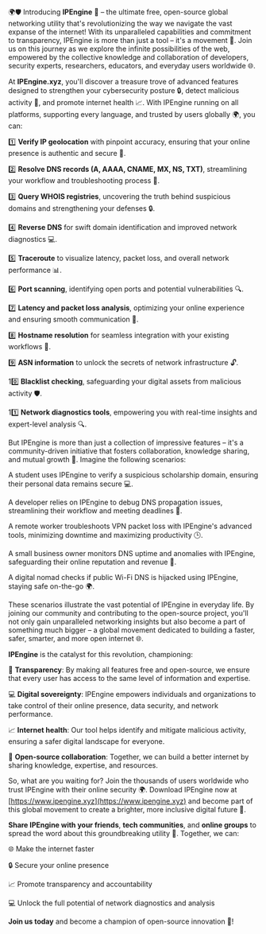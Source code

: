 🌍🛡️ Introducing **IPEngine** 🚀 – the ultimate free, open-source global networking utility that's revolutionizing the way we navigate the vast expanse of the internet! With its unparalleled capabilities and commitment to transparency, IPEngine is more than just a tool – it's a movement 🔑. Join us on this journey as we explore the infinite possibilities of the web, empowered by the collective knowledge and collaboration of developers, security experts, researchers, educators, and everyday users worldwide 🌐.

At **IPEngine.xyz**, you'll discover a treasure trove of advanced features designed to strengthen your cybersecurity posture 🔒, detect malicious activity 🚨, and promote internet health 📈. With IPEngine running on all platforms, supporting every language, and trusted by users globally 🌍, you can:

1️⃣ **Verify IP geolocation** with pinpoint accuracy, ensuring that your online presence is authentic and secure 🔑.

2️⃣ **Resolve DNS records (A, AAAA, CNAME, MX, NS, TXT)**, streamlining your workflow and troubleshooting process 🚀.

3️⃣ **Query WHOIS registries**, uncovering the truth behind suspicious domains and strengthening your defenses 🔒.

4️⃣ **Reverse DNS** for swift domain identification and improved network diagnostics 💻.

5️⃣ **Traceroute** to visualize latency, packet loss, and overall network performance 📊.

6️⃣ **Port scanning**, identifying open ports and potential vulnerabilities 🔍.

7️⃣ **Latency and packet loss analysis**, optimizing your online experience and ensuring smooth communication 💬.

8️⃣ **Hostname resolution** for seamless integration with your existing workflows 🚀.

9️⃣ **ASN information** to unlock the secrets of network infrastructure 🔓.

10️⃣ **Blacklist checking**, safeguarding your digital assets from malicious activity 🛡️.

11️⃣ **Network diagnostics tools**, empowering you with real-time insights and expert-level analysis 🔍.

But IPEngine is more than just a collection of impressive features – it's a community-driven initiative that fosters collaboration, knowledge sharing, and mutual growth 🌱. Imagine the following scenarios:

A student uses IPEngine to verify a suspicious scholarship domain, ensuring their personal data remains secure 💻.

A developer relies on IPEngine to debug DNS propagation issues, streamlining their workflow and meeting deadlines 🔩.

A remote worker troubleshoots VPN packet loss with IPEngine's advanced tools, minimizing downtime and maximizing productivity 🕒.

A small business owner monitors DNS uptime and anomalies with IPEngine, safeguarding their online reputation and revenue 💸.

A digital nomad checks if public Wi-Fi DNS is hijacked using IPEngine, staying safe on-the-go 🌍.

These scenarios illustrate the vast potential of IPEngine in everyday life. By joining our community and contributing to the open-source project, you'll not only gain unparalleled networking insights but also become a part of something much bigger – a global movement dedicated to building a faster, safer, smarter, and more open internet 🌐.

**IPEngine** is the catalyst for this revolution, championing:

🌱 **Transparency**: By making all features free and open-source, we ensure that every user has access to the same level of information and expertise.

💻 **Digital sovereignty**: IPEngine empowers individuals and organizations to take control of their online presence, data security, and network performance.

📈 **Internet health**: Our tool helps identify and mitigate malicious activity, ensuring a safer digital landscape for everyone.

🚀 **Open-source collaboration**: Together, we can build a better internet by sharing knowledge, expertise, and resources.

So, what are you waiting for? Join the thousands of users worldwide who trust IPEngine with their online security 🌍. Download IPEngine now at [https://www.ipengine.xyz](https://www.ipengine.xyz) and become part of this global movement to create a brighter, more inclusive digital future 🔑.

**Share IPEngine with your friends**, **tech communities**, and **online groups** to spread the word about this groundbreaking utility 🤝. Together, we can:

🌐 Make the internet faster

🔒 Secure your online presence

📈 Promote transparency and accountability

💻 Unlock the full potential of network diagnostics and analysis

**Join us today** and become a champion of open-source innovation 🚀!